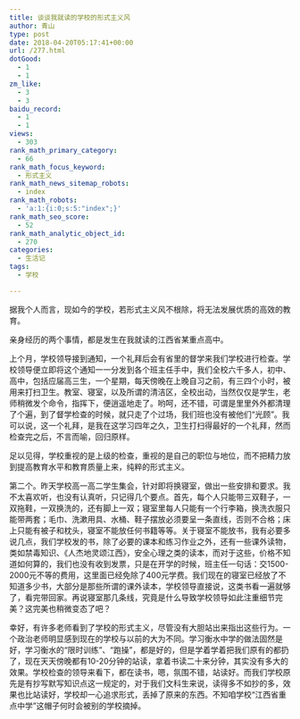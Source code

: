 ```yaml
---
title: 谈谈我就读的学校的形式主义风
author: 青山
type: post
date: 2018-04-20T05:17:41+00:00
url: /277.html
dotGood:
  - 1
  - 1
zm_like:
  - 3
  - 3
baidu_record:
  - 1
  - 1
views:
  - 303
rank_math_primary_category:
  - 66
rank_math_focus_keyword:
  - 形式主义
rank_math_news_sitemap_robots:
  - index
rank_math_robots:
  - 'a:1:{i:0;s:5:"index";}'
rank_math_seo_score:
  - 52
rank_math_analytic_object_id:
  - 270
categories:
  - 生活记
tags:
  - 学校

---
```

据我个人而言，现如今的学校，若形式主义风不根除，将无法发展优质的高效的教育。

亲身经历的两个事情，都是发生在我就读的江西省某重点高中。

上个月，学校领导接到通知，一个礼拜后会有省里的督学来我们学校进行检查。学校领导便立即将这个通知一一分发到各个班主任手中，我们全校六千多人，初中、高中，包括应届高三生，一个星期，每天傍晚在上晚自习之前，有三四个小时，被用来打扫卫生。教室、寝室，以及所谓的清洁区，全校出动，当然仅仅是学生，老师稍微发个命令，指挥下，便逍遥地走了。哟呵，还不错，可谓是里里外外都清理了个遍，到了督学检查的时候，就只走了个过场，我们班也没有被他们“光顾”。我可以说，这一个礼拜，是我在这学习四年之久，卫生打扫得最好的一个礼拜，然而检查完之后，不言而喻，回归原样。

足以见得，学校重视的是上级的检查，重视的是自己的职位与地位，而不把精力放到提高教育水平和教育质量上来，纯粹的形式主义。

第二个。昨天学校高一高二学生集会，针对即将换寝室，做出一些安排和要求。我不太喜欢听，也没有认真听，只记得几个要点。首先，每个人只能带三双鞋子，一双拖鞋，一双换洗的，还有脚上一双；寝室里每人只能有一个行李箱，换洗衣服只能带两套；毛巾、洗漱用具、水桶、鞋子摆放必须要呈一条直线，否则不合格；床上只能有被子和枕头，寝室不能放任何书籍等等。关于寝室不能放书，我有必要多说几点，我们学校发的书，除了必要的课本和练习作业之外，还有一些课外读物，类如禁毒知识、《人杰地灵颂江西》，安全心理之类的读本，而对于这些，价格不知道如何算的，我们也没有收到发票，只是在开学的时候，班主任一句话：交1500-2000元不等的费用，这里面已经免除了400元学费。我们现在的寝室已经放了不知道多少书，大部分是那些所谓的课外读本，学校领导直接说，这类书看一遍就够了，看完带回家。再说寝室那几条线，究竟是什么导致学校领导如此注重细节完美？这完美也稍微变态了吧？

幸好，有许多老师看到了学校的形式主义，尽管没有大胆站出来指出这些行为。一个政治老师明显感到现在的学校与以前的大为不同。学习衡水中学的做法固然是好，学习衡水的“限时训练”、“跑操”，都是好的，但是学着学着把我们原有的都扔了，现在天天傍晚都有10-20分钟的站读，拿着书读二十来分钟，其实没有多大的效果。学校检查的领导来看下，都在读书，嗯，氛围不错，站读好。而我们学校原先是有抄写默写知识点这一规定的，对于我们文科生来说，读得多不如抄的多，效果也比站读好，学校却一心追求形式，丢掉了原来的东西。不知咱学校“江西省重点中学”这帽子何时会被别的学校摘掉。

&nbsp;

&nbsp;